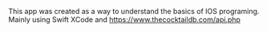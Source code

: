 This app was created as a way to understand the basics of IOS programing. 
Mainly using Swift XCode and https://www.thecocktaildb.com/api.php

